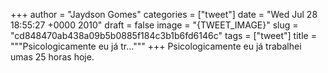 
+++
author = "Jaydson Gomes"
categories = ["tweet"]
date = "Wed Jul 28 18:55:27 +0000 2010"
draft = false
image = "{TWEET_IMAGE}"
slug = "cd848470ab438a09b5b0885f184c3b1b6fd6146c"
tags = ["tweet"]
title = """Psicologicamente eu já tr..."""
+++
Psicologicamente eu já trabalhei umas 25 horas hoje.
